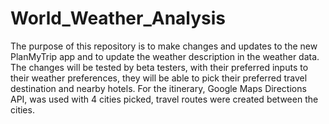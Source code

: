 # World_Weather_Analysis

The purpose of this repository is to make changes and updates to the new PlanMyTrip app and to update the weather description in the weather data.  The changes will be tested by beta testers, with their preferred inputs to their weather preferences, they will be able to pick their preferred travel destination and nearby hotels.   For the itinerary, Google Maps Directions API, was used with 4 cities picked, travel routes were created between the cities.    

